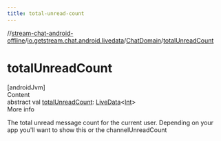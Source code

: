 ```yaml
---
title: total-unread-count
---
```

//[stream-chat-android-offline](../../../index.md)/[io.getstream.chat.android.livedata](../index.md)/[ChatDomain](index.md)/[totalUnreadCount](totalUnreadCount.md)



# totalUnreadCount  
[androidJvm]  
Content  
abstract val [totalUnreadCount](totalUnreadCount.md): [LiveData](https://developer.android.com/reference/kotlin/androidx/lifecycle/LiveData.html)&lt;[Int](https://kotlinlang.org/api/latest/jvm/stdlib/kotlin/-int/index.html)&gt;  
More info  


The total unread message count for the current user. Depending on your app you'll want to show this or the channelUnreadCount

  



